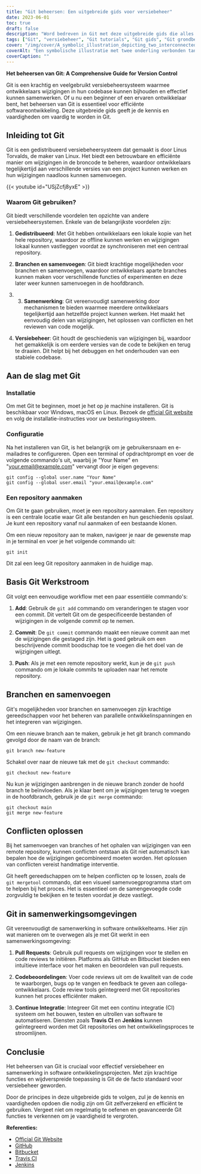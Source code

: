 ```yaml
---
title: "Git beheersen: Een uitgebreide gids voor versiebeheer"
date: 2023-06-01
toc: true
draft: false
description: "Word bedreven in Git met deze uitgebreide gids die alles behandelt van installatie en configuratie tot branching, samenvoegen en samenwerking."
tags: ["Git", "versiebeheer", "Git tutorials", "Git gids", "Git grondbeginselen", "Git commando's", "Git installatie", "Git-configuratie", "branchen in Git", "samenvoegen in Git", "samenwerking in Git", "gedistribueerd versiebeheer", "code versioning", "Git workflow", "Git tips", "Git best practices", "Git voor beginners", "Git voor ontwikkelaars", "softwareontwikkeling", "samenwerkingscode", "Git beheersen", "uitgebreide Git gids", "Git versiebeheer tutorial", "Git branchen en samenvoegen", "Git samenwerkingstips"]
cover: "/img/cover/A_symbolic_illustration_depicting_two_interconnected_gears.png"
coverAlt: "Een symbolische illustratie met twee onderling verbonden tandwielen die staan voor samenwerking en versiebeheer, met het Git-logo geïntegreerd in het ontwerp."
coverCaption: ""
---
```


**Het beheersen van Git: A Comprehensive Guide for Version Control**

Git is een krachtig en veelgebruikt versiebeheersysteem waarmee ontwikkelaars wijzigingen in hun codebase kunnen bijhouden en effectief kunnen samenwerken. Of u nu een beginner of een ervaren ontwikkelaar bent, het beheersen van Git is essentieel voor efficiënte softwareontwikkeling. Deze uitgebreide gids geeft je de kennis en vaardigheden om vaardig te worden in Git.

## Inleiding tot Git

Git is een gedistribueerd versiebeheersysteem dat gemaakt is door Linus Torvalds, de maker van Linux. Het biedt een betrouwbare en efficiënte manier om wijzigingen in de broncode te beheren, waardoor ontwikkelaars tegelijkertijd aan verschillende versies van een project kunnen werken en hun wijzigingen naadloos kunnen samenvoegen.

{{< youtube id="USjZcfj8yxE" >}}

### Waarom Git gebruiken?

Git biedt verschillende voordelen ten opzichte van andere versiebeheersystemen. Enkele van de belangrijkste voordelen zijn:

1. **Gedistribueerd**: Met Git hebben ontwikkelaars een lokale kopie van het hele repository, waardoor ze offline kunnen werken en wijzigingen lokaal kunnen vastleggen voordat ze synchroniseren met een centraal repository.

2. **Branchen en samenvoegen**: Git biedt krachtige mogelijkheden voor branchen en samenvoegen, waardoor ontwikkelaars aparte branches kunnen maken voor verschillende functies of experimenten en deze later weer kunnen samenvoegen in de hoofdbranch.

3. 3. **Samenwerking**: Git vereenvoudigt samenwerking door mechanismen te bieden waarmee meerdere ontwikkelaars tegelijkertijd aan hetzelfde project kunnen werken. Het maakt het eenvoudig delen van wijzigingen, het oplossen van conflicten en het reviewen van code mogelijk.

4. **Versiebeheer**: Git houdt de geschiedenis van wijzigingen bij, waardoor het gemakkelijk is om eerdere versies van de code te bekijken en terug te draaien. Dit helpt bij het debuggen en het onderhouden van een stabiele codebase.

## Aan de slag met Git

### Installatie

Om met Git te beginnen, moet je het op je machine installeren. Git is beschikbaar voor Windows, macOS en Linux. Bezoek de [official Git website](https://git-scm.com/) en volg de installatie-instructies voor uw besturingssysteem.

### Configuratie

Na het installeren van Git, is het belangrijk om je gebruikersnaam en e-mailadres te configureren. Open een terminal of opdrachtprompt en voer de volgende commando's uit, waarbij je "Your Name" en "your.email@example.com" vervangt door je eigen gegevens:

```shell
git config --global user.name "Your Name"
git config --global user.email "your.email@example.com"
```
### Een repository aanmaken
Om Git te gaan gebruiken, moet je een repository aanmaken. Een repository is een centrale locatie waar Git alle bestanden en hun geschiedenis opslaat. Je kunt een repository vanaf nul aanmaken of een bestaande klonen.

Om een nieuw repository aan te maken, navigeer je naar de gewenste map in je terminal en voer je het volgende commando uit:

```shell
git init
```
Dit zal een leeg Git repository aanmaken in de huidige map.

## Basis Git Werkstroom

Git volgt een eenvoudige workflow met een paar essentiële commando's:

1. **Add**: Gebruik de `git add` commando om veranderingen te stagen voor een commit. Dit vertelt Git om de gespecificeerde bestanden of wijzigingen in de volgende commit op te nemen.

2. **Commit**: De `git commit` commando maakt een nieuwe commit aan met de wijzigingen die gestaged zijn. Het is goed gebruik om een beschrijvende commit boodschap toe te voegen die het doel van de wijzigingen uitlegt.

3. **Push**: Als je met een remote repository werkt, kun je de `git push` commando om je lokale commits te uploaden naar het remote repository.

## Branchen en samenvoegen
Git's mogelijkheden voor branchen en samenvoegen zijn krachtige gereedschappen voor het beheren van parallelle ontwikkelinspanningen en het integreren van wijzigingen.

Om een nieuwe branch aan te maken, gebruik je het git branch commando gevolgd door de naam van de branch:

```shell
git branch new-feature
```

Schakel over naar de nieuwe tak met de `git checkout` commando:
```shell
git checkout new-feature
```

Nu kun je wijzigingen aanbrengen in de nieuwe branch zonder de hoofd branch te beïnvloeden. Als je klaar bent om je wijzigingen terug te voegen in de hoofdbranch, gebruik je de `git merge` commando:

```shell
git checkout main
git merge new-feature
```

## Conflicten oplossen
Bij het samenvoegen van branches of het ophalen van wijzigingen van een remote repository, kunnen conflicten ontstaan als Git niet automatisch kan bepalen hoe de wijzigingen gecombineerd moeten worden. Het oplossen van conflicten vereist handmatige interventie.

Git heeft gereedschappen om te helpen conflicten op te lossen, zoals de `git mergetool` commando, dat een visueel samenvoegprogramma start om te helpen bij het proces. Het is essentieel om de samengevoegde code zorgvuldig te bekijken en te testen voordat je deze vastlegt.

## Git in samenwerkingsomgevingen
Git vereenvoudigt de samenwerking in software ontwikkelteams. Hier zijn wat manieren om te overwegen als je met Git werkt in een samenwerkingsomgeving:

1. **Pull Requests**: Gebruik pull requests om wijzigingen voor te stellen en code reviews te initiëren. Platforms als GitHub en Bitbucket bieden een intuïtieve interface voor het maken en beoordelen van pull requests.

2. **Codebeoordelingen**: Voer code reviews uit om de kwaliteit van de code te waarborgen, bugs op te vangen en feedback te geven aan collega-ontwikkelaars. Code review tools geïntegreerd met Git repositories kunnen het proces efficiënter maken.

3. **Continue Integratie**: Integreer Git met een continu integratie (CI) systeem om het bouwen, testen en uitrollen van software te automatiseren. Diensten zoals **Travis CI** en **Jenkins** kunnen geïntegreerd worden met Git repositories om het ontwikkelingsproces te stroomlijnen.

## Conclusie
Het beheersen van Git is cruciaal voor effectief versiebeheer en samenwerking in software ontwikkelingsprojecten. Met zijn krachtige functies en wijdverspreide toepassing is Git de de facto standaard voor versiebeheer geworden.

Door de principes in deze uitgebreide gids te volgen, zul je de kennis en vaardigheden opdoen die nodig zijn om Git zelfverzekerd en efficiënt te gebruiken. Vergeet niet om regelmatig te oefenen en geavanceerde Git functies te verkennen om je vaardigheid te vergroten.

**Referenties:**

- [Official Git Website](https://git-scm.com/)
- [GitHub](https://github.com/)
- [Bitbucket](https://bitbucket.org/)
- [Travis CI](https://travis-ci.com/)
- [Jenkins](https://www.jenkins.io/)
